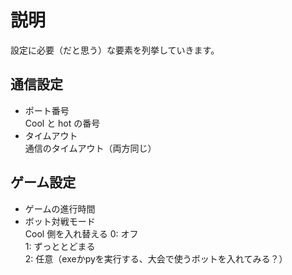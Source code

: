 # 説明

設定に必要（だと思う）な要素を列挙していきます。  

## 通信設定

- ポート番号  
    Cool と hot の番号
- タイムアウト  
    通信のタイムアウト（両方同じ）

## ゲーム設定

- ゲームの進行時間
- ボット対戦モード  
    Cool 側を入れ替える
    0: オフ  
    1: ずっととどまる  
    2: 任意（exeかpyを実行する、大会で使うボットを入れてみる？）

